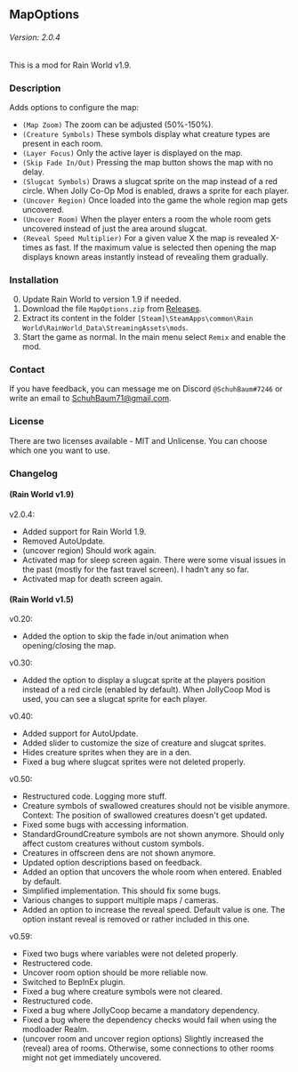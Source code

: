 ## MapOptions
###### Version: 2.0.4
This is a mod for Rain World v1.9.

### Description
Adds options to configure the map:  
- `(Map Zoom)` The zoom can be adjusted (50%-150%).
- `(Creature Symbols)` These symbols display what creature types are present in each room.
- `(Layer Focus)` Only the active layer is displayed on the map.
- `(Skip Fade In/Out)` Pressing the map button shows the map with no delay.
- `(Slugcat Symbols)` Draws a slugcat sprite on the map instead of a red circle. When Jolly Co-Op Mod is enabled, draws a sprite for each player.
- `(Uncover Region)` Once loaded into the game the whole region map gets uncovered.
- `(Uncover Room)` When the player enters a room the whole room gets uncovered instead of just the area around slugcat.
- `(Reveal Speed Multiplier)` For a given value X the map is revealed X-times as fast. If the maximum value is selected then opening the map displays known areas instantly instead of revealing them gradually.

### Installation
0. Update Rain World to version 1.9 if needed.
1. Download the file  `MapOptions.zip` from [Releases](https://github.com/SchuhBaum/MapOptions/releases).
2. Extract its content in the folder `[Steam]\SteamApps\common\Rain World\RainWorld_Data\StreamingAssets\mods`.
3. Start the game as normal. In the main menu select `Remix` and enable the mod. 

### Contact
If you have feedback, you can message me on Discord `@SchuhBaum#7246` or write an email to SchuhBaum71@gmail.com.  

### License  
There are two licenses available - MIT and Unlicense. You can choose which one you want to use.

### Changelog
#### (Rain World v1.9)
v2.0.4:
- Added support for Rain World 1.9.
- Removed AutoUpdate.
- (uncover region) Should work again.
- Activated map for sleep screen again. There were some visual issues in the past (mostly for the fast travel screen). I hadn't any so far.
- Activated map for death screen again.

#### (Rain World v1.5)
v0.20:
- Added the option to skip the fade in/out animation when opening/closing the map.

v0.30:
- Added the option to display a slugcat sprite at the players position instead of a red circle (enabled by default). When JollyCoop Mod is used, you can see a slugcat sprite for each player.

v0.40:
- Added support for AutoUpdate.
- Added slider to customize the size of creature and slugcat sprites.
- Hides creature sprites when they are in a den.
- Fixed a bug where slugcat sprites were not deleted properly.

v0.50:
- Restructured code. Logging more stuff.
- Creature symbols of swallowed creatures should not be visible anymore. Context: The position of swallowed creatures doesn't get updated.
- Fixed some bugs with accessing information.
- StandardGroundCreature symbols are not shown anymore. Should only affect custom creatures without custom symbols.
- Creatures in offscreen dens are not shown anymore.
- Updated option descriptions based on feedback.
- Added an option that uncovers the whole room when entered. Enabled by default.
- Simplified implementation. This should fix some bugs.
- Various changes to support multiple maps / cameras.
- Added an option to increase the reveal speed. Default value is one. The option instant reveal is removed or rather included in this one.

v0.59:
- Fixed two bugs where variables were not deleted properly.
- Restructered code.
- Uncover room option should be more reliable now.
- Switched to BepInEx plugin.
- Fixed a bug where creature symbols were not cleared.
- Restructured code.
- Fixed a bug where JollyCoop became a mandatory dependency.
- Fixed a bug where the dependency checks would fail when using the modloader Realm.
- (uncover room and uncover region options) Slightly increased the (reveal) area of rooms. Otherwise, some connections to other rooms might not get immediately uncovered.